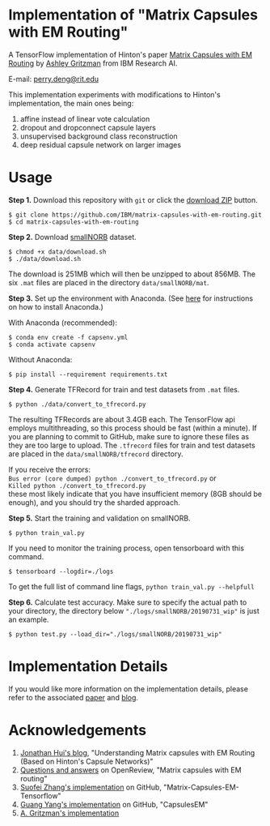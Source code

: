 # Implementation of "Matrix Capsules with EM Routing"

A TensorFlow implementation of Hinton's paper [Matrix Capsules with EM Routing](https://openreview.net/pdf?id=HJWLfGWRb) by [Ashley Gritzman](https://github.com/ashleygritzman) from IBM Research AI.

E-mail: [perry.deng@rit.edu](mailto:perry.deng@rit.edu)

This implementation experiments with modifications to Hinton's implementation, the main ones being:

1. affine instead of linear vote calculation
2. dropout and dropconnect capsule layers
3. unsupervised background class reconstruction
4. deep residual capsule network on larger images

# Usage

**Step 1.** Download this repository with ``git`` or click the [download ZIP](https://github.com/PerryXDeng/matrix-capsules-with-em-routing/archive/master.zip) button.

```
$ git clone https://github.com/IBM/matrix-capsules-with-em-routing.git
$ cd matrix-capsules-with-em-routing
```


**Step 2.** Download [smallNORB](https://cs.nyu.edu/~ylclab/data/norb-v1.0-small/) dataset.

```
$ chmod +x data/download.sh
$ ./data/download.sh
```

The download is 251MB which will then be unzipped to about 856MB. The six ```.mat``` files are placed in the directory ```data/smallNORB/mat```. 


**Step 3.** Set up the environment with Anaconda. (See [here](https://docs.anaconda.com/anaconda/install/linux/) for instructions on how to install Anaconda.)

With Anaconda (recommended):
```
$ conda env create -f capsenv.yml
$ conda activate capsenv
```

Without Anaconda:
```
$ pip install --requirement requirements.txt
```

**Step 4.** Generate TFRecord for train and test datasets from ```.mat``` files.

```
$ python ./data/convert_to_tfrecord.py
```

The resulting TFRecords are about 3.4GB each. The TensorFlow api employs multithreading, so this process should be fast (within a minute). If you are planning to commit to GitHub, make sure to ignore these files as they are too large to upload. The ```.tfrecord``` files for train and test datasets are placed in the ```data/smallNORB/tfrecord``` directory.  

If you receive the errors:  
```Bus error (core dumped) python ./convert_to_tfrecord.py``` or   
```Killed python ./convert_to_tfrecord.py```  
these most likely indicate that you have insufficient memory (8GB should be enough), and you should try the sharded approach.


**Step 5.** Start the training and validation on smallNORB.

```
$ python train_val.py
```

If you need to monitor the training process, open tensorboard with this command.
```
$ tensorboard --logdir=./logs
```

To get the full list of command line flags, ```python train_val.py --helpfull```

**Step 6.** Calculate test accuracy. Make sure to specify the actual path to your directory, the directory below ```"./logs/smallNORB/20190731_wip"``` is just an example.

```
$ python test.py --load_dir="./logs/smallNORB/20190731_wip"
```



# Implementation Details

If you would like more information on the implementation details, please refer to the associated [paper](https://arxiv.org/pdf/1907.00652.pdf) and [blog](https://medium.com/@ashleygritzman/available-now-open-source-implementation-of-hintons-matrix-capsules-with-em-routing-e5601825ee2a).

# Acknowledgements

1. [Jonathan Hui's blog](https://jhui.github.io/2017/11/14/Matrix-Capsules-with-EM-routing-Capsule-Network/), "Understanding Matrix capsules with EM Routing (Based on Hinton's Capsule Networks)"
2. [Questions and answers](https://openreview.net/forum?id=HJWLfGWRb) on OpenReview, "Matrix capsules with EM routing"
3. [Suofei Zhang's implementation](https://github.com/www0wwwjs1/Matrix-Capsules-EM-Tensorflow) on GitHub, "Matrix-Capsules-EM-Tensorflow" 
4. [Guang Yang's implementation](https://github.com/gyang274/capsulesEM) on GitHub, "CapsulesEM"
5. [A. Gritzman's implementation](https://arxiv.org/pdf/1907.00652.pdf)
